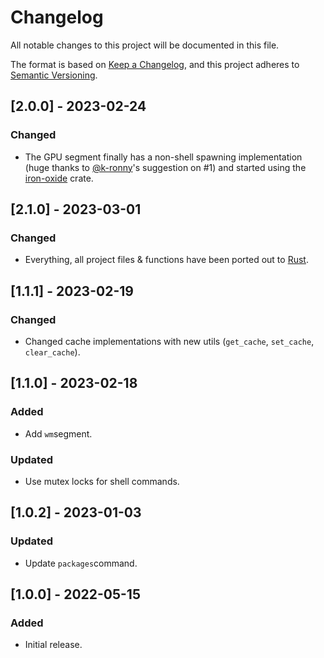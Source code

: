 # Changelog

All notable changes to this project will be documented in this file.

The format is based on [Keep a Changelog](https://keepachangelog.com/en/1.0.0/),
and this project adheres to [Semantic Versioning](https://semver.org/spec/v2.0.0.html).

## [2.0.0] - 2023-02-24

### Changed

- The GPU segment finally has a non-shell spawning implementation (huge thanks to [@k-ronny](https://github.com/k-ronny)'s suggestion on #1) and started using the [iron-oxide](https://docs.rs/iron-oxide/latest/iron_oxide/) crate.

## [2.1.0] - 2023-03-01

### Changed

- Everything, all project files & functions have been ported out to [Rust](https://www.rust-lang.org/).

## [1.1.1] - 2023-02-19

### Changed

- Changed cache implementations with new utils (`get_cache`, `set_cache`, `clear_cache`).

## [1.1.0] - 2023-02-18

### Added

- Add `wm`segment.

### Updated

- Use mutex locks for shell commands.

## [1.0.2] - 2023-01-03

### Updated

- Update `packages`command.

## [1.0.0] - 2022-05-15

### Added

- Initial release.
